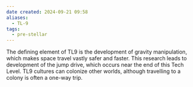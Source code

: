```yaml
---
date created: 2024-09-21 09:58
aliases:
  - TL-9
tags:
  - pre-stellar
---
```


The defining element of TL9 is the development of gravity manipulation, which makes space travel vastly safer and faster. This research leads to development of the jump drive, which occurs near the end of this Tech Level. TL9 cultures can colonize other worlds, although travelling to a colony is often a one-way trip.